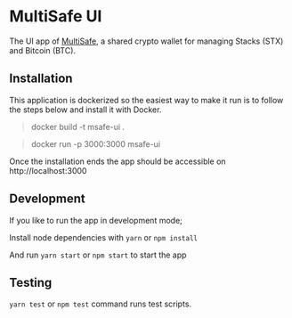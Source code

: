 # MultiSafe UI

The UI app of [MultiSafe](https://github.com/Trust-Machines/multisafe), a shared crypto wallet for managing Stacks (STX) and Bitcoin (BTC).

## Installation

This application is dockerized so the easiest way to make it run is to follow the steps below and install it with Docker.

> docker build -t msafe-ui .

> docker run -p 3000:3000 msafe-ui

Once the installation ends the app should be accessible on http://localhost:3000

## Development

If you like to run the app in development mode;

Install node dependencies with `yarn` or `npm install`

And run `yarn start` or `npm start` to start the app

## Testing

`yarn test` or `npm test` command runs test scripts.
